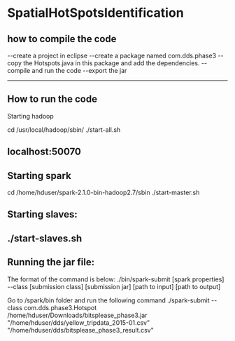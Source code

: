 # SpatialHotSpotsIdentification

## how to compile the code

--create a project in eclipse
--create a package named com.dds.phase3
--copy the Hotspots.java in this package and add the dependencies.
--compile and run the code
--export the jar


***************************************************************

## How to run the code


Starting hadoop


 cd /usr/local/hadoop/sbin/
./start-all.sh 


localhost:50070
----------------------------------------------------------------------------------------


## Starting spark


cd /home/hduser/spark-2.1.0-bin-hadoop2.7/sbin
./start-master.sh


## Starting slaves:


./start-slaves.sh
----------------------


## Running the jar file:


The format of the command is below:
./bin/spark-submit [spark properties] --class [submission class] [submission jar] [path to input] [path to output]


Go to /spark/bin folder and run the following command
./spark-submit --class com.dds.phase3.Hotspot  /home/hduser/Downloads/bitsplease_phase3.jar "/home/hduser/dds/yellow_tripdata_2015-01.csv" "/home/hduser/dds/bitsplease_phase3_result.csv"
